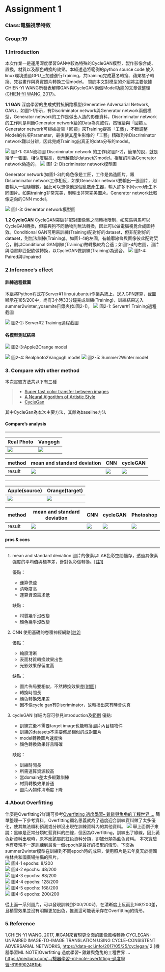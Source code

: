 # Assignment 1

### Class:電腦視學特效
### Group:19


 ### 1.Introduction 
本次作業一是運用深度學習GAN中較為特殊的CycleGAN模型，製作影像合成、置換，材質以及顏色轉換的效果。本組透過將範例的python source code 放入linux環境透過GPU上加速進行Training，共training完成夏冬轉換、蘋果橘子轉換、梵谷畫作與真實照片轉換三個model。
關於本文對模型的介紹將主要依據CHIEN-YI WANG所發表解釋GAN與CycleGAN兩個Model功能的文章做整理[(CHIEN-YI WANG, 2017)](https://data-sci.info/2017/05/25/cyclegan/)。

 **1.1 GAN**
 深度學習的生成式對抗網路模型(Generative Adversarial Network, GAN)，如圖1-1所示，有Discriminator network與Generator network兩個模型，Generator network的工作是做出人造的影像資料，Discriminator network的工作則是判斷Generator network給的Data為真或假，然後給與「回饋」。Generator network可根據這個「回饋」來Training提高「工藝」，不斷調整Model的各項Parameter，最後使其產生影像的「工藝」精確到令Discriminator network難以分辨，因此完成Training出真正的data分布的model。

![](https://i.imgur.com/XWqCpfz.png)
圖1-1: GAN流程圖
Discriminator network 的工作(如圖1-2)，簡單的說，就是給予一張圖，相似度越高，表示越像從dataset的model。相反的則為Generator network偽造的。
 ![](https://i.imgur.com/NeapVM6.png)
圖1-2: Discriminator network模型圖

Generator network(如圖1-3)的角色像是工匠，工作是偽造圖片，跟Discriminator network工作相反，如果Generator network要輸出一張圖片，則要輸入一個隨機數。因此可以想像他是個亂數產生器，輸入許多不同seed產生不同圖片。如果training非常完美，則輸出非常完美圖片。Generator network比較像逆向的CNN model。

![](https://i.imgur.com/e59VMeM.png)
圖1-3: Generator network模型圖

**1.2 CycleGAN**
CycleGAN突破非配對圖像集之間轉換限制，如斑馬與馬可以CycleGAN轉換，但貓與狗不同動物則無法轉換，因此可以做電腦視覺合成圖特效。Conditional GAN可用來訓練(Training)配對好的dataset，但非配對好的dataset，則無法訓練(Training)。如圖1-4的左圖，有輪廓線條與圖像彼此配對契合，則以Conditional GAN訓練(Training)做轉換較為合適；如圖1-4的右圖，圖片與油畫非匹配欲做轉換，以CycleGAN做訓練(Training)為適合。
![](https://i.imgur.com/aSHZiIY.png)
圖1-4: Paired與Unpaired








### 2.Inference’s effect
#### 訓練過程截圖
 本組將Python程式在Server#1 linxu(ubuntu)作業系統上，送入GPN運算，截圖顯示在185/200中，尚有3小時33分鐘完成訓練(Training)，訓練結果送入summer2winter_yosemite目錄夾(如圖2-1)。
 ![](https://i.imgur.com/AIKqCY9.png)
圖2-1: Server#1 Training過程截圖


 ![](https://i.imgur.com/Sjhtc8n.png)
圖2-2: Server#2 Training過程截圖
#### 各模型測試結果
![](https://i.imgur.com/xmJb9KW.png)
 圖2-3:Apple2Orange model


![](https://i.imgur.com/Gwmt9NU.png)
 圖2-4: Realphoto2Vangogh model
![](https://i.imgur.com/2sRWQhC.png)
 圖2-5: Summer2Winter model

### 3. Compare with other method

本次實驗方法共以下有三種
> - [Super fast color transfer between images](https://github.com/jrosebr1/color_transfer)
> - [A Neural Algorithm of Artistic Style](https://arxiv.org/pdf/1508.06576v2.pdf)
> - [CycleGan](https://arxiv.org/abs/1703.10593)
> 
其中CycleGan為本次主要方法，其餘為baseline方法
#### Compare’s analysis
  ---
<!--   ![](https://i.imgur.com/Or1aQsH.jpg) =>![](https://i.imgur.com/TRwlWgT.jpg) -->


|Real Photo|Vangogh|
| -------- | -------- |
|![](https://i.imgur.com/KWv6TgG.jpg)|![](https://i.imgur.com/my9bLEs.jpg)

|method| mean and standard deviation   | CNN | cycleGAN|
|--------| -------- | -------- | -------- |
|result|![](https://i.imgur.com/HvtQRTn.png)|![](https://i.imgur.com/FIjUMhk.png)|![](https://i.imgur.com/jwvP0A0.png)


---

| Apple(source) | Orange(target)|
| -------- | -------- |
|  ![](https://i.imgur.com/Or1aQsH.jpg)     | ![](https://i.imgur.com/TRwlWgT.jpg) |

|method| mean and standard deviation   | CNN | cycleGAN|Photoshop|
|--------| -------- | -------- | -------- |--------|
|result|![](https://i.imgur.com/m4sv33w.png)|![](https://i.imgur.com/cA5hufP.png)| ![](https://i.imgur.com/cbXzVUN.png) |![](https://i.imgur.com/VUC5E31.png)
#### pros & cons 
----

1. mean and standard deviation 
圖片的像素以LAB色彩空間儲存，透過其像素強度的平均值與標準差，針對色彩做轉換。[[註1]](https://github.com/jrosebr1/color_transfer)

    優點：
    * 運算快速
    * 清晰度高
    * 運算資源需求低

    缺點：
    * 材質幾乎沒改變
    * 顏色幾乎沒改變
2. CNN
使用基礎的卷積神經網路[[註2]](https://github.com/keras-team/keras/blob/master/examples/neural_style_transfer.py)

    優點：
    * 輪廓清晰
    * 表面材質轉換效果出色
    * 光影效果保留度高

    缺點：
    * 圖片佈局要相似，不然轉換效果差[[附圖]]()
    * 轉換時間長
    * 顏色轉換效果差
    * 因不像cycle gan有Discriminator，故轉換出來有時會失真
3. cycleGAN
詳細內容可參見introduction及[範例](https://github.com/aitorzip/PyTorch-CycleGAN)
    優點:
    * 訓練完後不需要target image也能轉換圖片內目標物件
    * 訓練的datasets不需要佈局相似的成對圖片
    * model轉換圖片速度快
    * 顏色轉換效果好且精確

    缺點：
    * 訓練時間長
    * 所需運算資源較高
    * 當domain差太多較難訓練
    * 材質轉換效果普通
    * 圖片內物件清晰度下降


### 4.About Overfitting
什麼是Overfitting?詳請可參考[Overfitting 過度學習– 雞雞與兔兔的工程世界 ...](https://medium.com/%E9%9B%9E%E9%9B%9E%E8%88%87%E5%85%94%E5%85%94%E7%9A%84%E5%B7%A5%E7%A8%8B%E4%B8%96%E7%95%8C/%E6%A9%9F%E5%99%A8%E5%AD%B8%E7%BF%92-ml-note-overfitting-%E9%81%8E%E5%BA%A6%E5%AD%B8%E7%BF%92-6196902481bb)
簡單整理一下參考資料，Overfitting顧名思義就為了過度迎合訓練資料做了太多優化，使其無法順利預測或分辨沒出現在訓練資料內的其他資料。
![](https://i.imgur.com/OwHTvgO.png)
舉上面例子來說：黑線是正常分類紅藍資料的曲線，但因為Overfitting，訓練出了綠線，因此黃色新資料出現時，原本應該屬於紅色資料分類，卻被分類為藍色資料。
本次實驗也有發現不一定訓練到最後一個epoch是最好的模型的情形，下面為summer2winter模型在訓練到不同epoch時的成果，使用照片是去年夏天於德國柏林共和國廣場拍攝的照片。  
![](https://i.imgur.com/lwpOmcG.png)
圖4-1 epochs:  8/200  
![](https://i.imgur.com/fdGspv6.png)
圖4-2 epochs: 48/200  
![](https://i.imgur.com/TW05Cd4.png)
圖4-3 epochs: 88/200  
![](https://i.imgur.com/BN6iLF4.png)
圖4-4 epochs: 128/200  
![](https://i.imgur.com/zbZQzlX.png)
圖4-5 epochs: 168/200  
![](https://i.imgur.com/GcqRIu2.png)
圖4-6 epochs: 200/200  

從上面一系列圖片，可以發現訓練到200/200時，在清晰度上反而比168/200差，且積雪效果並沒有明顯更加出色，推測這可能表示存在Overfitting的情形。


### 5.Reference
1.CHIEN-YI WANG, 2017, 用GAN來實現更全面的圖像風格轉換 CYCLEGAN: UNPAIRED IMAGE-TO-IMAGE TRANSLATION USING CYCLE-CONSISTENT ADVERSARIAL NETWORKS, https://data-sci.info/2017/05/25/cyclegan/
2.[機器學習ML NOTE]Overfitting 過度學習– 雞雞與兔兔的工程世界 ...
https://medium.com/.../機器學習-ml-note-overfitting-過度學習-6196902481bb

